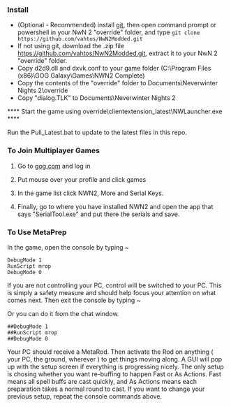 ### Install
* (Optional - Recommended) install [git](https://git-scm.com/download/win), then open command prompt or powershell in your NwN 2 "override" folder, and type `git clone https://github.com/vahtos/NwN2Modded.git`
* If not using git, download the .zip file https://github.com/vahtos/NwN2Modded.git, extract it to your NwN 2 "override" folder.
* Copy d2d9.dll and dxvk.conf to your game folder (C:\Program Files (x86)\GOG Galaxy\Games\NWN2 Complete)
* Copy the contents of the "override" folder to Documents\Neverwinter Nights 2\override
* Copy "dialog.TLK" to Documents\Neverwinter Nights 2

**** Start the game using override\clientextension_latest\NWLauncher.exe ****

Run the Pull_Latest.bat to update to the latest files in this repo.


### To Join Multiplayer Games

1. Go to [gog.com](https://www.gog.com/) and log in

2. Put mouse over your profile and click games

3. In the game list click NWN2, More and Serial Keys.

4. Finally, go to where you have installed NWN2 and open the app that says "SerialTool.exe" and put there the serials and save.

### To Use MetaPrep
In the game, open the console by typing ~

```
DebugMode 1
RunScript mrop
DebugMode 0
```
If you are not controlling your PC, control will be switched to your PC. This is
simply a safety measure and should help focus your attention on what comes next.
Then exit the console by typing ~

Or you can do it from the chat window.

```
##DebugMode 1
##RunScript mrop
##DebugMode 0
```

Your PC should receive a MetaRod. Then activate the Rod on anything ( your PC,
the ground, wherever ) to get things moving along. A GUI will pop up with the
setup screen if everything is progressing nicely. The only setup is chosing
whether you want re-buffing to happen Fast or As Actions. Fast means
all spell buffs are cast quickly, and As Actions means each preparation takes
a normal round to cast. If you want to change your previous setup, repeat the
console commands above.
